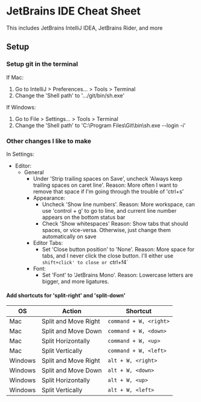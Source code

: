 # JetBrains IDE Cheat Sheet
This includes JetBrains IntelliJ IDEA, JetBrains Rider, and more


## Setup

### Setup git in the terminal
If Mac:
1. Go to IntelliJ > Preferences... > Tools > Terminal
2. Change the 'Shell path' to '.../git/bin/sh.exe'

If Windows:
1. Go to File > Settings... > Tools > Terminal
2. Change the 'Shell path' to 'C:\Program Files\Git\bin\sh.exe --login -i'


### Other changes I like to make

In Settings:
- Editor:
    - General
        - Under 'Strip trailing spaces on Save', uncheck 'Always keep trailing spaces on caret line'. Reason: More often I want to remove that space if I'm going through the trouble of 'ctrl+s'
        - Appearance:
            - Uncheck 'Show line numbers'. Reason: More workspace, can use 'control + g' to go to line, and current line number appears on the bottom status bar
            - Check 'Show whitespaces' Reason: Show tabs that should spaces, or vice-versa. Otherwise, just change them automatically on save
        - Editor Tabs:
            - Set 'Close button position' to 'None'. Reason: More space for tabs, and I never click the close button. I'll either use `shift+click' to close or `ctrl+f4`
        - Font:
            - Set 'Font' to 'JetBrains Mono'. Reason: Lowercase letters are bigger, and more ligatures.


#### Add shortcuts for 'split-right' and 'split-down'

| OS      | Action                | Shortcut                 |
| ------- | --------------------- | ------------------------ |
| Mac     | Split and Move Right  | `command + W, <right>`   | 
| Mac     | Split and Move Down   | `command + W, <down>`    | 
| Mac     | Split Horizontally    | `command + W, <up>`      | 
| Mac     | Split Vertically      | `command + W, <left>`    |
| Windows | Split and Move Right  | `alt + W, <right>`       | 
| Windows | Split and Move Down   | `alt + W, <down>`        | 
| Windows | Split Horizontally    | `alt + W, <up>`          | 
| Windows | Split Vertically      | `alt + W, <left>`        |
